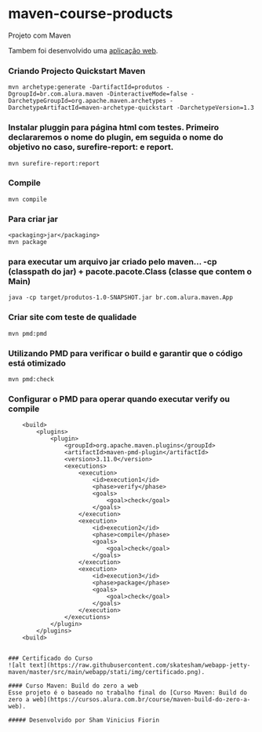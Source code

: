 # maven-course-products
Projeto com Maven

Tambem foi desenvolvido uma [aplicação web](https://github.com/skatesham/webapp-jetty-maven).

### Criando Projecto Quickstart Maven
```mvn archetype:generate -DartifactId=produtos -DgroupId=br.com.alura.maven -DinteractiveMode=false -DarchetypeGroupId=org.apache.maven.archetypes -DarchetypeArtifactId=maven-archetype-quickstart -DarchetypeVersion=1.3```

### Instalar pluggin para página html com testes. Primeiro declararemos o nome do plugin, em seguida o nome do objetivo no caso, surefire-report: e report.
`mvn surefire-report:report`

### Compile
`mvn compile`

### Para criar jar
``` <packaging>jar</packaging> ```  
`mvn package`

### para executar um arquivo jar criado pelo maven... -cp (classpath do jar) + pacote.pacote.Class (classe que contem o Main)
`java -cp target/produtos-1.0-SNAPSHOT.jar br.com.alura.maven.App`

### Criar site com teste de qualidade
`mvn pmd:pmd`

### Utilizando PMD para verificar o build e garantir que o código está otimizado
`mvn pmd:check`

### Configurar o PMD para operar quando executar verify ou compile
```
	<build>
		<plugins>
			<plugin>
				<groupId>org.apache.maven.plugins</groupId>
				<artifactId>maven-pmd-plugin</artifactId>
				<version>3.11.0</version>
				<executions>
					<execution>
						<id>execution1</id>
						<phase>verify</phase>
						<goals>
							<goal>check</goal>
						</goals>
					</execution>
					<execution>
						<id>execution2</id>
						<phase>compile</phase>
						<goals>
							<goal>check</goal>
						</goals>
					</execution>
					<execution>
						<id>execution3</id>
						<phase>package</phase>
						<goals>
							<goal>check</goal>
						</goals>
					</execution>
				</executions>
			</plugin>
		</plugins>
    <build>
    
    
### Certificado do Curso
![alt text](https://raw.githubusercontent.com/skatesham/webapp-jetty-maven/master/src/main/webapp/stati/img/certificado.png).

#### Curso Maven: Build do zero a web
Esse projeto é o baseado no trabalho final do [Curso Maven: Build do zero a web](https://cursos.alura.com.br/course/maven-build-do-zero-a-web).

##### Desenvolvido por Sham Vinicius Fiorin
```
